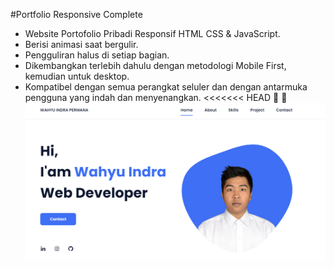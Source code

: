 #Portfolio Responsive Complete

- Website Portofolio Pribadi Responsif HTML CSS & JavaScript.
- Berisi animasi saat bergulir.
- Pengguliran halus di setiap bagian.
- Dikembangkan terlebih dahulu dengan metodologi Mobile First, kemudian untuk desktop.
- Kompatibel dengan semua perangkat seluler dan dengan antarmuka pengguna yang indah dan menyenangkan.
<<<<<<< HEAD
💙
💙
  ![alt text](https://github.com/wahyuindra11/wahyuindra11.github.io/blob/master/assets/img/preview.png)

